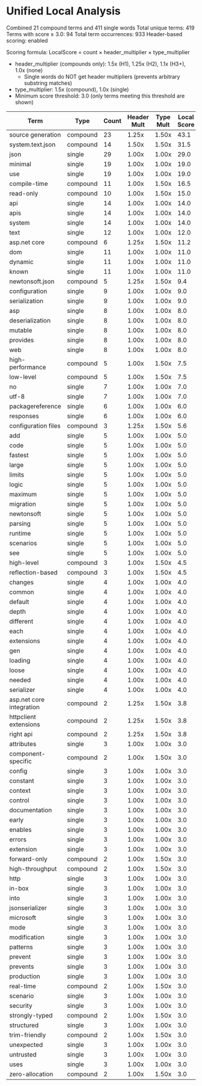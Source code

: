 # Unified Local Analysis

Combined 21 compound terms and 411 single words
Total unique terms: 419
Terms with score ≥ 3.0: 94
Total term occurrences: 933
Header-based scoring: enabled

Scoring formula: LocalScore = count × header_multiplier × type_multiplier
- header_multiplier (compounds only): 1.5x (H1), 1.25x (H2), 1.1x (H3+), 1.0x (none)
  - Single words do NOT get header multipliers (prevents arbitrary substring matches)
- type_multiplier: 1.5x (compound), 1.0x (single)
- Minimum score threshold: 3.0 (only terms meeting this threshold are shown)

| Term | Type | Count | Header Mult | Type Mult | Local Score |
|------|------|-------|-------------|-----------|-------------|
| source generation | compound | 23 | 1.25x | 1.50x | 43.1 |
| system.text.json | compound | 14 | 1.50x | 1.50x | 31.5 |
| json | single | 29 | 1.00x | 1.00x | 29.0 |
| minimal | single | 19 | 1.00x | 1.00x | 19.0 |
| use | single | 19 | 1.00x | 1.00x | 19.0 |
| compile-time | compound | 11 | 1.00x | 1.50x | 16.5 |
| read-only | compound | 10 | 1.00x | 1.50x | 15.0 |
| api | single | 14 | 1.00x | 1.00x | 14.0 |
| apis | single | 14 | 1.00x | 1.00x | 14.0 |
| system | single | 14 | 1.00x | 1.00x | 14.0 |
| text | single | 12 | 1.00x | 1.00x | 12.0 |
| asp.net core | compound | 6 | 1.25x | 1.50x | 11.2 |
| dom | single | 11 | 1.00x | 1.00x | 11.0 |
| dynamic | single | 11 | 1.00x | 1.00x | 11.0 |
| known | single | 11 | 1.00x | 1.00x | 11.0 |
| newtonsoft.json | compound | 5 | 1.25x | 1.50x | 9.4 |
| configuration | single | 9 | 1.00x | 1.00x | 9.0 |
| serialization | single | 9 | 1.00x | 1.00x | 9.0 |
| asp | single | 8 | 1.00x | 1.00x | 8.0 |
| deserialization | single | 8 | 1.00x | 1.00x | 8.0 |
| mutable | single | 8 | 1.00x | 1.00x | 8.0 |
| provides | single | 8 | 1.00x | 1.00x | 8.0 |
| web | single | 8 | 1.00x | 1.00x | 8.0 |
| high-performance | compound | 5 | 1.00x | 1.50x | 7.5 |
| low-level | compound | 5 | 1.00x | 1.50x | 7.5 |
| no | single | 7 | 1.00x | 1.00x | 7.0 |
| utf-8 | single | 7 | 1.00x | 1.00x | 7.0 |
| packagereference | single | 6 | 1.00x | 1.00x | 6.0 |
| responses | single | 6 | 1.00x | 1.00x | 6.0 |
| configuration files | compound | 3 | 1.25x | 1.50x | 5.6 |
| add | single | 5 | 1.00x | 1.00x | 5.0 |
| code | single | 5 | 1.00x | 1.00x | 5.0 |
| fastest | single | 5 | 1.00x | 1.00x | 5.0 |
| large | single | 5 | 1.00x | 1.00x | 5.0 |
| limits | single | 5 | 1.00x | 1.00x | 5.0 |
| logic | single | 5 | 1.00x | 1.00x | 5.0 |
| maximum | single | 5 | 1.00x | 1.00x | 5.0 |
| migration | single | 5 | 1.00x | 1.00x | 5.0 |
| newtonsoft | single | 5 | 1.00x | 1.00x | 5.0 |
| parsing | single | 5 | 1.00x | 1.00x | 5.0 |
| runtime | single | 5 | 1.00x | 1.00x | 5.0 |
| scenarios | single | 5 | 1.00x | 1.00x | 5.0 |
| see | single | 5 | 1.00x | 1.00x | 5.0 |
| high-level | compound | 3 | 1.00x | 1.50x | 4.5 |
| reflection-based | compound | 3 | 1.00x | 1.50x | 4.5 |
| changes | single | 4 | 1.00x | 1.00x | 4.0 |
| common | single | 4 | 1.00x | 1.00x | 4.0 |
| default | single | 4 | 1.00x | 1.00x | 4.0 |
| depth | single | 4 | 1.00x | 1.00x | 4.0 |
| different | single | 4 | 1.00x | 1.00x | 4.0 |
| each | single | 4 | 1.00x | 1.00x | 4.0 |
| extensions | single | 4 | 1.00x | 1.00x | 4.0 |
| gen | single | 4 | 1.00x | 1.00x | 4.0 |
| loading | single | 4 | 1.00x | 1.00x | 4.0 |
| loose | single | 4 | 1.00x | 1.00x | 4.0 |
| needed | single | 4 | 1.00x | 1.00x | 4.0 |
| serializer | single | 4 | 1.00x | 1.00x | 4.0 |
| asp.net core integration | compound | 2 | 1.25x | 1.50x | 3.8 |
| httpclient extensions | compound | 2 | 1.25x | 1.50x | 3.8 |
| right api | compound | 2 | 1.25x | 1.50x | 3.8 |
| attributes | single | 3 | 1.00x | 1.00x | 3.0 |
| component-specific | compound | 2 | 1.00x | 1.50x | 3.0 |
| config | single | 3 | 1.00x | 1.00x | 3.0 |
| constant | single | 3 | 1.00x | 1.00x | 3.0 |
| context | single | 3 | 1.00x | 1.00x | 3.0 |
| control | single | 3 | 1.00x | 1.00x | 3.0 |
| documentation | single | 3 | 1.00x | 1.00x | 3.0 |
| early | single | 3 | 1.00x | 1.00x | 3.0 |
| enables | single | 3 | 1.00x | 1.00x | 3.0 |
| errors | single | 3 | 1.00x | 1.00x | 3.0 |
| extension | single | 3 | 1.00x | 1.00x | 3.0 |
| forward-only | compound | 2 | 1.00x | 1.50x | 3.0 |
| high-throughput | compound | 2 | 1.00x | 1.50x | 3.0 |
| http | single | 3 | 1.00x | 1.00x | 3.0 |
| in-box | single | 3 | 1.00x | 1.00x | 3.0 |
| into | single | 3 | 1.00x | 1.00x | 3.0 |
| jsonserializer | single | 3 | 1.00x | 1.00x | 3.0 |
| microsoft | single | 3 | 1.00x | 1.00x | 3.0 |
| mode | single | 3 | 1.00x | 1.00x | 3.0 |
| modification | single | 3 | 1.00x | 1.00x | 3.0 |
| patterns | single | 3 | 1.00x | 1.00x | 3.0 |
| prevent | single | 3 | 1.00x | 1.00x | 3.0 |
| prevents | single | 3 | 1.00x | 1.00x | 3.0 |
| production | single | 3 | 1.00x | 1.00x | 3.0 |
| real-time | compound | 2 | 1.00x | 1.50x | 3.0 |
| scenario | single | 3 | 1.00x | 1.00x | 3.0 |
| security | single | 3 | 1.00x | 1.00x | 3.0 |
| strongly-typed | compound | 2 | 1.00x | 1.50x | 3.0 |
| structured | single | 3 | 1.00x | 1.00x | 3.0 |
| trim-friendly | compound | 2 | 1.00x | 1.50x | 3.0 |
| unexpected | single | 3 | 1.00x | 1.00x | 3.0 |
| untrusted | single | 3 | 1.00x | 1.00x | 3.0 |
| uses | single | 3 | 1.00x | 1.00x | 3.0 |
| zero-allocation | compound | 2 | 1.00x | 1.50x | 3.0 |
